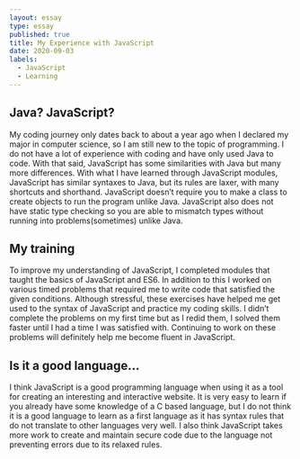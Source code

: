 ```yaml
---
layout: essay
type: essay
published: true
title: My Experience with JavaScript
date: 2020-09-03
labels:
  - JavaScript
  - Learning
---
```


## Java? JavaScript?
My coding journey only dates back to about a year ago when I declared my major in computer science, so I am still new to the topic of programming. I do not have a lot of experience with coding and have only used Java to code. With that said, JavaScript has some similarities with Java but many more differences. With what I have learned through JavaScript modules, JavaScript has similar syntaxes to Java, but its rules are laxer, with many shortcuts and shorthand. JavaScript doesn’t require you to make a class to create objects to run the program unlike Java. JavaScript also does not have static type checking so you are able to mismatch types without running into problems(sometimes) unlike Java.

## My training
To improve my understanding of JavaScript, I completed modules that taught the basics of JavaScript and ES6. In addition to this I worked on various timed problems that required me to write code that satisfied the given conditions. Although stressful, these exercises have helped me get used to the syntax of JavaScript and practice my coding skills. I didn’t complete the problems on my first time but as I redid them, I solved them faster until I had a time I was satisfied with. Continuing to work on these problems will definitely help me become fluent in JavaScript.
   
## Is it a good language...
I think JavaScript is a good programming language when using it as a tool for creating an interesting and interactive website. It is very easy to learn if you already have some knowledge of a C based language, but I do not think it is a good language to learn as a first language as it has syntax rules that do not translate to other languages very well. I also think JavaScript takes more work to create and maintain secure code due to the language not preventing errors due to its relaxed rules.
